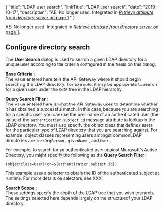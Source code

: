 {
"title": "LDAP user search",
"linkTitle": "LDAP user search",
"date": "2019-10-17",
"description": "AE: No longer used. Integrated in [*Retrieve attribute from directory server* on page 1](%3Ca%20href=)."
}
﻿

AE: No longer used. Integrated in [*Retrieve attribute from directory server* on page 1](attributes_directory_server.htm).

<div id="common_user_search_conf">

Configure directory search
--------------------------

The **User Search**
dialog is used to search a given LDAP directory for a unique user according to the criteria configured in the fields on this dialog.

**Base Criteria**
:\
The value entered here tells the API Gateway where it should begin searching the LDAP directory. For example, it may be appropriate to search for a given user under the `C=IE`
tree in the LDAP hierarchy.

**Query Search Filter**
:\
The value entered here is what the API Gateway uses to determine whether it has obtained a successful match. In this case, because you are searching for a specific user, you can use the user name of an authenticated user (the value of the `authentication.subject.id`
message attribute to lookup in the LDAP directory. You must also specify the object class that defines users for the particular type of LDAP directory that you are searching against. For example, object classes representing users amongst commonLDAP directories are `inetOrgPerson`
, `givenName`
, and `User`
.

For example, to search for an authenticated user against Microsoft's Active Directory, you might specify the following as the **Query Search Filter**
:

    (objectclass=User)(cn=${authentication.subject.id})

This example uses a selector to obtain the ID of the authenticated subject at runtime. For more details on selectors, see XXX
.

**Search Scope**
:\
These settings specify the depth of the LDAP tree that you wish tosearch. The settings selected here depends largely on the structureof your LDAP directory.

</div>
